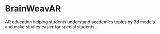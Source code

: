 # BrainWeavAR
AR education helping students understand academics topics by 3d models 
and make studies easier for special students
.
